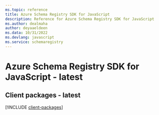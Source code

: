 ```yaml
---
ms.topic: reference
title: Azure Schema Registry SDK for JavaScript
description: Reference for Azure Schema Registry SDK for JavaScript
ms.author: dealmaha
author: deyaaeldeen
ms.data: 10/31/2022
ms.devlang: javascript
ms.service: schemaregistry
---
```

# Azure Schema Registry SDK for JavaScript - latest

## Client packages - latest
[!INCLUDE [client-packages](schema-registry-client-index.md)]